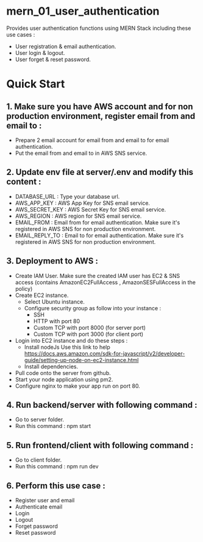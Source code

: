# mern_01_user_authentication
Provides user authentication functions using MERN Stack including these use cases :
- User registration & email authentication.
- User login & logout.
- User forget & reset password.

# Quick Start

## 1. Make sure you have AWS account and for non production environment, register email from and email to :
- Prepare 2 email account for email from and email to for email authentication.
- Put the email from and email to in AWS SNS service.

## 2. Update env file at server/.env and modify this content :
- DATABASE_URL : Type your database url.
- AWS_APP_KEY : AWS App Key for SNS email service.
- AWS_SECRET_KEY : AWS Secret Key for SNS email service.
- AWS_REGION : AWS region for SNS email service.
- EMAIL_FROM : Email from for email authentication. Make sure it's registered in AWS SNS for non production environment.
- EMAIL_REPLY_TO : Email to for email authentication. Make sure it's registered in AWS SNS for non production environment.

## 3. Deployment to AWS :
- Create IAM User. 
  Make sure the created IAM user has EC2 & SNS access  (contains AmazonEC2FullAccess , AmazonSESFullAccess in the policy)
- Create EC2 instance.
    - Select Ubuntu instance.
    - Configure security group as follow into your instance :
        - SSH 
        - HTTP with port 80
        - Custom TCP with port 8000 (for server port)
        - Custom TCP with port 3000 (for client port)
- Login into EC2 instance and do these steps :
    - Install nodeJs 
    Use this link to help https://docs.aws.amazon.com/sdk-for-javascript/v2/developer-guide/setting-up-node-on-ec2-instance.html
    - Install dependencies.
- Pull code onto the server from github.
- Start your node application using pm2.
- Configure nginx to make your app run on port 80.

## 4. Run backend/server with following command :
- Go to server folder. 
- Run this command : npm start

## 5. Run frontend/client with following command :
- Go to client folder. 
- Run this command : npm run dev

## 6. Perform this use case :
- Register user and email
- Authenticate email
- Login
- Logout
- Forget password
- Reset password